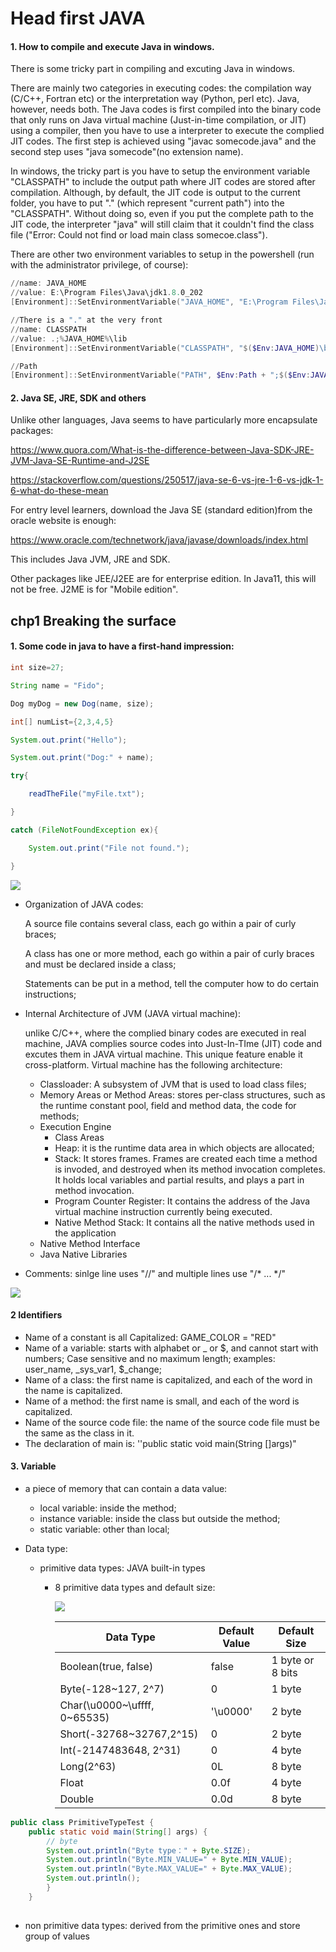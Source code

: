# Head first JAVA

#### 1. How to compile and execute Java in windows.

There is some tricky part in compiling and excuting Java in windows.

There are mainly two categories in executing codes: the compilation way (C/C++, Fortran etc) or the interpretation way (Python, perl etc). Java, however, needs  both. The Java codes is first compiled into the binary code that only runs on Java virtual machine (Just-in-time compilation, or JIT) using a compiler, then you have to use a interpreter to execute the complied JIT codes. The first step is achieved using "javac somecode.java" and the second step uses "java somecode"(no extension name).

In windows, the tricky part is you have to setup the environment variable "CLASSPATH" to include the output path where JIT codes are stored after compilation. Although, by default, the JIT code is output to the current folder, you have to put "." (which represent "current path") into the "CLASSPATH". Without doing so, even if you put the complete path to the JIT code, the interpreter "java" will still claim that it couldn't find the class file ("Error: Could not find or load main class somecoe.class").

There are other two environment variables to setup in the powershell (run with the administrator privilege, of course):
```powershell
//name: JAVA_HOME 
//value: E:\Program Files\Java\jdk1.8.0_202 
[Environment]::SetEnvironmentVariable("JAVA_HOME", "E:\Program Files\Java\jdk1.8.0_202","User") 

//There is a "." at the very front
//name: CLASSPATH
//value: .;%JAVA_HOME%\lib
[Environment]::SetEnvironmentVariable("CLASSPATH", "$($Env:JAVA_HOME)\bin", "User")

//Path
[Environment]::SetEnvironmentVariable("PATH", $Env:Path + ";$($Env:JAVA_HOME)\bin", "User")

```

#### 2. Java SE, JRE, SDK and others

Unlike other languages, Java seems to have particularly more encapsulate packages:

https://www.quora.com/What-is-the-difference-between-Java-SDK-JRE-JVM-Java-SE-Runtime-and-J2SE

https://stackoverflow.com/questions/250517/java-se-6-vs-jre-1-6-vs-jdk-1-6-what-do-these-mean



For entry level learners, download the Java SE (standard edition)from the oracle website is enough:

https://www.oracle.com/technetwork/java/javase/downloads/index.html

This includes Java JVM, JRE and SDK.



Other packages like JEE/J2EE are for enterprise edition. In Java11, this will not be free. J2ME is for "Mobile edition".









## chp1 Breaking the surface

#### 1.  Some code in java to have a first-hand impression:

```java
int size=27;

String name = "Fido";

Dog myDog = new Dog(name, size);

int[] numList={2,3,4,5}

System.out.print("Hello");

System.out.print("Dog:" + name);

try{

	readTheFile("myFile.txt");

}

catch (FileNotFoundException ex){

	System.out.print("File not found.");

}

```

![](..\chp1\HFJ_chp1_1.png)

- Organization of JAVA codes:

  A source file contains several class, each go within a pair of curly braces;

  A class has one or more method, each go within a pair of curly braces and must be declared inside a class;

  Statements can be put in a method, tell the computer how to do certain instructions;

- Internal Architecture of JVM (JAVA virtual machine): 

  unlike C/C++, where the complied binary codes are executed in real machine, JAVA complies source codes into Just-In-TIme (JIT) code and excutes them in JAVA virtual machine. This unique feature enable it cross-platform. Virtual machine has the following architecture:

  - Classloader: A subsystem of JVM that is used to load class files;
  - Memory Areas or Method Areas: stores per-class structures, such as the runtime constant pool, field and method data, the code for methods;
  - Execution Engine
    - Class Areas
    - Heap: it is the runtime data area in which objects are allocated;
    - Stack: It stores frames. Frames are created each time a method is invoded, and destroyed when its method invocation completes. It holds local variables and partial results, and plays a part in method invocation.
    - Program Counter Register: It contains the address of the Java virtual machine instruction currently being executed.
    - Native Method Stack: It contains all the native methods used in the application
  - Native Method Interface
  - Java Native Libraries
- Comments: sinlge line uses "//" and multiple lines use "/* ... */"

![](..\chp1\HFJ_chp1_2.png)

#### 2 Identifiers

- Name of a constant is all Capitalized: GAME_COLOR = "RED"
- Name of a variable: starts with alphabet or _ or $, and cannot start with numbers; Case sensitive and no maximum length;  examples: user_name, _sys_var1, $_change;
- Name of a class: the first name is capitalized, and each of the word in the name is capitalized. 
- Name of a method: the first name is small, and each of the word is capitalized.
- Name of the source code file: the name of the source code file must be the same as the class in it.
- The declaration of main is: ''public static void main(String []args)"

#### 3. Variable
- a piece of memory that can contain a data value:

  - local variable: inside the method;
  - instance variable: inside the class but outside the method;
  - static variable: other than local;

- Data type: 

  - primitive data types: JAVA built-in types

    - 8 primitive data types and default size:

      ![](..\chp1\HFJ_chp1_3.png)

      | Data Type                    | Default Value | Default Size     |
      | ---------------------------- | ------------- | ---------------- |
      | Boolean(true, false)         | false         | 1 byte or 8 bits |
      | Byte(-128~127, 2^7)          | 0             | 1 byte           |
      | Char(\u0000~\uffff, 0~65535) | '\u0000'      | 2 byte           |
      | Short(-32768~32767,2^15)     | 0             | 2 byte           |
      | Int(-2147483648, 2^31)       | 0             | 4 byte           |
      | Long(2^63)                   | 0L            | 8 byte           |
      | Float                        | 0.0f          | 4 byte           |
      | Double                       | 0.0d          | 8 byte           |

```java
public class PrimitiveTypeTest {  
    public static void main(String[] args) {  
        // byte  
        System.out.println("Byte type：" + Byte.SIZE);  
        System.out.println("Byte.MIN_VALUE=" + Byte.MIN_VALUE);  
        System.out.println("Byte.MAX_VALUE=" + Byte.MAX_VALUE);  
        System.out.println();  
        }
    }
      
```
  - non primitive data types: derived from the primitive ones and store group of values





